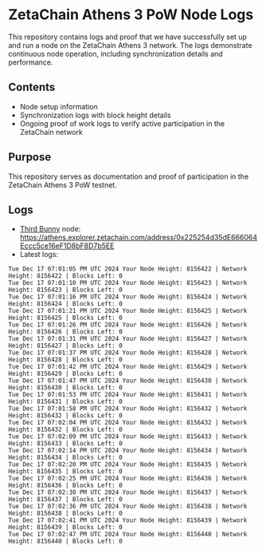 # ZetaChain Athens 3 PoW Node Logs
This repository contains logs and proof that we have successfully set up and run a node on the ZetaChain Athens 3 network. The logs demonstrate continuous node operation, including synchronization details and performance.

## Contents
- Node setup information
- Synchronization logs with block height details
- Ongoing proof of work logs to verify active participation in the ZetaChain network

## Purpose
This repository serves as documentation and proof of participation in the ZetaChain Athens 3 PoW testnet.

## Logs

- [Third Bunny](https://thirdbunny.xyz/) node: https://athens.explorer.zetachain.com/address/0x225254d35dE666064Eccc5ce16eF1D8bF8D7b5EE
- Latest logs:
```
Tue Dec 17 07:01:05 PM UTC 2024 Your Node Height: 8156422 | Network Height: 8156422 | Blocks Left: 0
Tue Dec 17 07:01:10 PM UTC 2024 Your Node Height: 8156423 | Network Height: 8156423 | Blocks Left: 0
Tue Dec 17 07:01:16 PM UTC 2024 Your Node Height: 8156424 | Network Height: 8156424 | Blocks Left: 0
Tue Dec 17 07:01:21 PM UTC 2024 Your Node Height: 8156425 | Network Height: 8156425 | Blocks Left: 0
Tue Dec 17 07:01:26 PM UTC 2024 Your Node Height: 8156426 | Network Height: 8156426 | Blocks Left: 0
Tue Dec 17 07:01:31 PM UTC 2024 Your Node Height: 8156427 | Network Height: 8156427 | Blocks Left: 0
Tue Dec 17 07:01:37 PM UTC 2024 Your Node Height: 8156428 | Network Height: 8156428 | Blocks Left: 0
Tue Dec 17 07:01:42 PM UTC 2024 Your Node Height: 8156429 | Network Height: 8156429 | Blocks Left: 0
Tue Dec 17 07:01:47 PM UTC 2024 Your Node Height: 8156430 | Network Height: 8156430 | Blocks Left: 0
Tue Dec 17 07:01:53 PM UTC 2024 Your Node Height: 8156431 | Network Height: 8156431 | Blocks Left: 0
Tue Dec 17 07:01:58 PM UTC 2024 Your Node Height: 8156432 | Network Height: 8156432 | Blocks Left: 0
Tue Dec 17 07:02:04 PM UTC 2024 Your Node Height: 8156432 | Network Height: 8156432 | Blocks Left: 0
Tue Dec 17 07:02:09 PM UTC 2024 Your Node Height: 8156433 | Network Height: 8156433 | Blocks Left: 0
Tue Dec 17 07:02:14 PM UTC 2024 Your Node Height: 8156434 | Network Height: 8156434 | Blocks Left: 0
Tue Dec 17 07:02:20 PM UTC 2024 Your Node Height: 8156435 | Network Height: 8156435 | Blocks Left: 0
Tue Dec 17 07:02:25 PM UTC 2024 Your Node Height: 8156436 | Network Height: 8156436 | Blocks Left: 0
Tue Dec 17 07:02:30 PM UTC 2024 Your Node Height: 8156437 | Network Height: 8156437 | Blocks Left: 0
Tue Dec 17 07:02:36 PM UTC 2024 Your Node Height: 8156438 | Network Height: 8156438 | Blocks Left: 0
Tue Dec 17 07:02:41 PM UTC 2024 Your Node Height: 8156439 | Network Height: 8156439 | Blocks Left: 0
Tue Dec 17 07:02:47 PM UTC 2024 Your Node Height: 8156440 | Network Height: 8156440 | Blocks Left: 0
```
